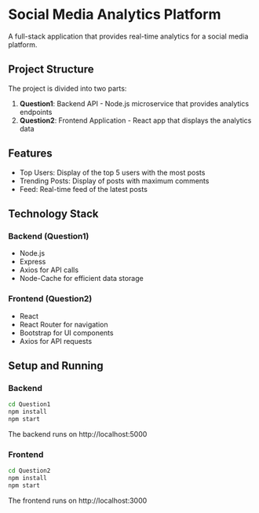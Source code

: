 # Social Media Analytics Platform

A full-stack application that provides real-time analytics for a social media platform.

## Project Structure

The project is divided into two parts:

1. **Question1**: Backend API - Node.js microservice that provides analytics endpoints
2. **Question2**: Frontend Application - React app that displays the analytics data

## Features

- Top Users: Display of the top 5 users with the most posts
- Trending Posts: Display of posts with maximum comments
- Feed: Real-time feed of the latest posts

## Technology Stack

### Backend (Question1)
- Node.js
- Express
- Axios for API calls
- Node-Cache for efficient data storage

### Frontend (Question2)
- React
- React Router for navigation
- Bootstrap for UI components
- Axios for API requests

## Setup and Running

### Backend

```bash
cd Question1
npm install
npm start
```

The backend runs on http://localhost:5000

### Frontend

```bash
cd Question2
npm install
npm start
```

The frontend runs on http://localhost:3000 